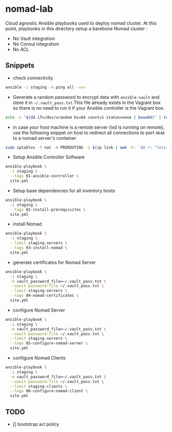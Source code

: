 # nomad-lab

Cloud agnostic Ansible playbooks used to deploy nomad cluster.
At this point, playbooks in this directory setup a barebone Nomad cluster :

- No Vault integration
- No Consul integration
- No ACL

## Snippets

- check connectivity

```bash
ansible -i staging -m ping all -vvv
```

- Generate a random password to encrypt data with `ansible-vault` and store it in `~/.vault_pass.txt`.This file already exists in the Vagrant box so there is no need to run it if your Ansible controller is the Vagrant box.

```bash
echo -n "$(dd if=/dev/urandom bs=64 count=1 status=none | base64)" | tee ~/.vault_pass.txt
```

- in case your host machine is a remote server (lxd is running on remote), use the following snippet on host to redirect all connections to port `4646` to a nomad server's container

```bash
sudo iptables -t nat -A PREROUTING -i $(ip link | awk -F: '$0 !~ "lo|vir|wl|lxd|docker|^[^0-9]"{print $2;getline}') -p tcp --dport 4646 -j DNAT --to "$(lxc list --format json | jq -r '.[] | select((.name | contains ("server")) and (.status=="Running")).state.network.eth0.addresses|.[] | select(.family=="inet").address' | head -n 1):4646"
```

- Setup Ansible Controller Software

```bash
ansible-playbook \
  -i staging \
  --tags 01-ansible-controller \
  site.yml
```

- Setup base dependencies for all inventory hosts

```bash
ansible-playbook \
  -i staging \
  --tags 02-install-prerequisites \
  site.yml
```

- install Nomad

```bash
ansible-playbook \
  -i staging \
  --limit staging-servers \
  --tags 03-install-nomad \
  site.yml
```

- generate certificates for Nomad Server

```bash
ansible-playbook \
  -i staging \
  -e vault_password_file=~/.vault_pass.txt \
  --vault-password-file ~/.vault_pass.txt \
  --limit staging-servers \
  --tags 04-nomad-certificates \
  site.yml
```

- configure Nomad Server

```bash
ansible-playbook \
  -i staging \
  -e vault_password_file=~/.vault_pass.txt \
  --vault-password-file ~/.vault_pass.txt \
  --limit staging-servers \
  --tags 05-configure-nomad-server \
  site.yml
```

- configure Nomad Clients

```bash
ansible-playbook \
  -i staging \
  -e vault_password_file=~/.vault_pass.txt \
  --vault-password-file ~/.vault_pass.txt \
  --limit staging-clients \
  --tags 06-configure-nomad-client \
  site.yml
```

## TODO

- [] bootstrap acl policy